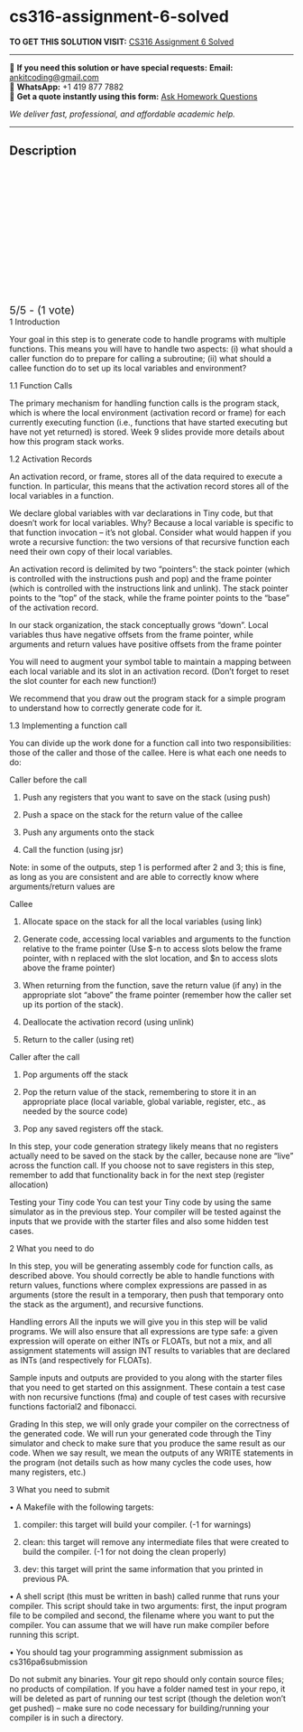 # cs316-assignment-6-solved
**TO GET THIS SOLUTION VISIT:** [CS316 Assignment 6 Solved](https://www.ankitcodinghub.com/product/cs316-compilers-lab-solved-5/)


---

📩 **If you need this solution or have special requests:** **Email:** ankitcoding@gmail.com  
📱 **WhatsApp:** +1 419 877 7882  
📄 **Get a quote instantly using this form:** [Ask Homework Questions](https://www.ankitcodinghub.com/services/ask-homework-questions/)

*We deliver fast, professional, and affordable academic help.*

---

<h2>Description</h2>



<div class="kk-star-ratings kksr-auto kksr-align-center kksr-valign-top" data-payload="{&quot;align&quot;:&quot;center&quot;,&quot;id&quot;:&quot;119002&quot;,&quot;slug&quot;:&quot;default&quot;,&quot;valign&quot;:&quot;top&quot;,&quot;ignore&quot;:&quot;&quot;,&quot;reference&quot;:&quot;auto&quot;,&quot;class&quot;:&quot;&quot;,&quot;count&quot;:&quot;1&quot;,&quot;legendonly&quot;:&quot;&quot;,&quot;readonly&quot;:&quot;&quot;,&quot;score&quot;:&quot;5&quot;,&quot;starsonly&quot;:&quot;&quot;,&quot;best&quot;:&quot;5&quot;,&quot;gap&quot;:&quot;4&quot;,&quot;greet&quot;:&quot;Rate this product&quot;,&quot;legend&quot;:&quot;5\/5 - (1 vote)&quot;,&quot;size&quot;:&quot;24&quot;,&quot;title&quot;:&quot;CS316 Assignment 6 Solved&quot;,&quot;width&quot;:&quot;138&quot;,&quot;_legend&quot;:&quot;{score}\/{best} - ({count} {votes})&quot;,&quot;font_factor&quot;:&quot;1.25&quot;}">

<div class="kksr-stars">

<div class="kksr-stars-inactive">
            <div class="kksr-star" data-star="1" style="padding-right: 4px">


<div class="kksr-icon" style="width: 24px; height: 24px;"></div>
        </div>
            <div class="kksr-star" data-star="2" style="padding-right: 4px">


<div class="kksr-icon" style="width: 24px; height: 24px;"></div>
        </div>
            <div class="kksr-star" data-star="3" style="padding-right: 4px">


<div class="kksr-icon" style="width: 24px; height: 24px;"></div>
        </div>
            <div class="kksr-star" data-star="4" style="padding-right: 4px">


<div class="kksr-icon" style="width: 24px; height: 24px;"></div>
        </div>
            <div class="kksr-star" data-star="5" style="padding-right: 4px">


<div class="kksr-icon" style="width: 24px; height: 24px;"></div>
        </div>
    </div>

<div class="kksr-stars-active" style="width: 138px;">
            <div class="kksr-star" style="padding-right: 4px">


<div class="kksr-icon" style="width: 24px; height: 24px;"></div>
        </div>
            <div class="kksr-star" style="padding-right: 4px">


<div class="kksr-icon" style="width: 24px; height: 24px;"></div>
        </div>
            <div class="kksr-star" style="padding-right: 4px">


<div class="kksr-icon" style="width: 24px; height: 24px;"></div>
        </div>
            <div class="kksr-star" style="padding-right: 4px">


<div class="kksr-icon" style="width: 24px; height: 24px;"></div>
        </div>
            <div class="kksr-star" style="padding-right: 4px">


<div class="kksr-icon" style="width: 24px; height: 24px;"></div>
        </div>
    </div>
</div>


<div class="kksr-legend" style="font-size: 19.2px;">
            5/5 - (1 vote)    </div>
    </div>
1 Introduction

Your goal in this step is to generate code to handle programs with multiple functions. This means you will have to handle two aspects: (i) what should a caller function do to prepare for calling a subroutine; (ii) what should a callee function do to set up its local variables and environment?

1.1 Function Calls

The primary mechanism for handling function calls is the program stack, which is where the local environment (activation record or frame) for each currently executing function (i.e., functions that have started executing but have not yet returned) is stored. Week 9 slides provide more details about how this program stack works.

1.2 Activation Records

An activation record, or frame, stores all of the data required to execute a function. In particular, this means that the activation record stores all of the local variables in a function.

We declare global variables with var declarations in Tiny code, but that doesn’t work for local variables. Why? Because a local variable is specific to that function invocation – it’s not global. Consider what would happen if you wrote a recursive function: the two versions of that recursive function each need their own copy of their local variables.

An activation record is delimited by two “pointers”: the stack pointer (which is controlled with the instructions push and pop) and the frame pointer (which is controlled with the instructions link and unlink). The stack pointer points to the “top” of the stack, while the frame pointer points to the “base” of the activation record.

In our stack organization, the stack conceptually grows “down”. Local variables thus have negative offsets from the frame pointer, while arguments and return values have positive offsets from the frame pointer

You will need to augment your symbol table to maintain a mapping between each local variable and its slot in an activation record. (Don’t forget to reset the slot counter for each new function!)

We recommend that you draw out the program stack for a simple program to understand how to correctly generate code for it.

1.3 Implementing a function call

You can divide up the work done for a function call into two responsibilities: those of the caller and those of the callee. Here is what each one needs to do:

Caller before the call

1. Push any registers that you want to save on the stack (using push)

2. Push a space on the stack for the return value of the callee

3. Push any arguments onto the stack

4. Call the function (using jsr)

Note: in some of the outputs, step 1 is performed after 2 and 3; this is fine, as long as you are consistent and are able to correctly know where arguments/return values are

Callee

1. Allocate space on the stack for all the local variables (using link)

2. Generate code, accessing local variables and arguments to the function relative to the frame pointer (Use $-n to access slots below the frame pointer, with n replaced with the slot location, and $n to access slots above the frame pointer)

3. When returning from the function, save the return value (if any) in the appropriate slot “above” the frame pointer (remember how the caller set up its portion of the stack).

4. Deallocate the activation record (using unlink)

5. Return to the caller (using ret)

Caller after the call

1. Pop arguments off the stack

2. Pop the return value of the stack, remembering to store it in an appropriate place (local variable, global variable, register, etc., as needed by the source code)

3. Pop any saved registers off the stack.

In this step, your code generation strategy likely means that no registers actually need to be saved on the stack by the caller, because none are “live” across the function call. If you choose not to save registers in this step, remember to add that functionality back in for the next step (register allocation)

Testing your Tiny code You can test your Tiny code by using the same simulator as in the previous step. Your compiler will be tested against the inputs that we provide with the starter files and also some hidden test cases.

2 What you need to do

In this step, you will be generating assembly code for function calls, as described above. You should correctly be able to handle functions with return values, functions where complex expressions are passed in as arguments (store the result in a temporary, then push that temporary onto the stack as the argument), and recursive functions.

Handling errors All the inputs we will give you in this step will be valid programs. We will also ensure that all expressions are type safe: a given expression will operate on either INTs or FLOATs, but not a mix, and all assignment statements will assign INT results to variables that are declared as INTs (and respectively for FLOATs).

Sample inputs and outputs are provided to you along with the starter files that you need to get started on this assignment. These contain a test case with non recursive functions (fma) and couple of test cases with recursive functions factorial2 and fibonacci.

Grading In this step, we will only grade your compiler on the correctness of the generated code. We will run your generated code through the Tiny simulator and check to make sure that you produce the same result as our code. When we say result, we mean the outputs of any WRITE statements in the program (not details such as how many cycles the code uses, how many registers, etc.)

3 What you need to submit

• A Makefile with the following targets:

1. compiler: this target will build your compiler. (-1 for warnings)

2. clean: this target will remove any intermediate files that were created to build the compiler. (-1 for not doing the clean properly)

3. dev: this target will print the same information that you printed in previous PA.

• A shell script (this must be written in bash) called runme that runs your compiler. This script should take in two arguments: first, the input program file to be compiled and second, the filename where you want to put the compiler. You can assume that we will have run make compiler before running this script.

• You should tag your programming assignment submission as cs316pa6submission

Do not submit any binaries. Your git repo should only contain source files; no products of compilation. If you have a folder named test in your repo, it will be deleted as part of running our test script (though the deletion won’t get pushed) – make sure no code necessary for building/running your compiler is in such a directory.
